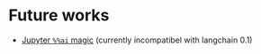 

# Future works
- [Jupyter `%%ai` magic](https://github.com/jupyterlab/jupyter-ai) (currently incompatibel with langchain 0.1)
